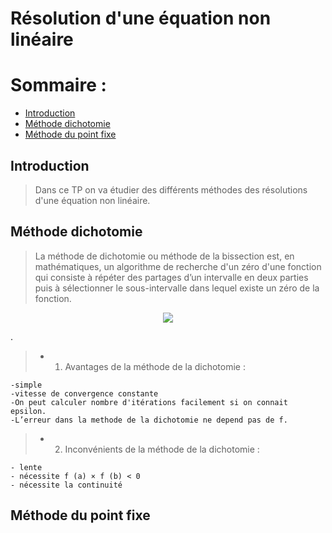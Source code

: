 # Résolution d'une équation non linéaire
# Sommaire :
 - [Introduction](#introduction)
 - [Méthode dichotomie](#méthode-dichotomie)
 - [Méthode du point fixe](#Méthode-du-point-fixe)

## Introduction 
> Dans ce TP on va étudier des différents méthodes des résolutions d'une équation non linéaire.
## Méthode dichotomie
> La méthode de dichotomie ou méthode de la bissection est, en mathématiques, un algorithme de recherche d'un zéro d'une fonction qui consiste à répéter des partages d’un intervalle en deux parties puis à sélectionner le sous-intervalle dans lequel existe un zéro de la fonction.

<p align="center"><img  src="méthode de dichotomie.png"/></p>.

> + 1) Avantages de la méthode de la dichotomie :

    -simple
    -vitesse de convergence constante
    -On peut calculer nombre d'itérations facilement si on connait epsilon.
    -L’erreur dans la methode de la dichotomie ne depend pas de f.

> + 2) Inconvénients de la méthode de la dichotomie :

    - lente
    - nécessite f (a) × f (b) < 0
    - nécessite la continuité
    
## Méthode du point fixe 

